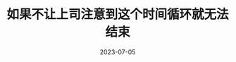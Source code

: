 ---
layout: page
title: 如果不让上司注意到这个时间循环就无法结束
description: >
category: 电影
img: assets/img/movie/2023/feng_kuang_xing_qi_yi.webp
star: 3
date: 2023-07-05
---